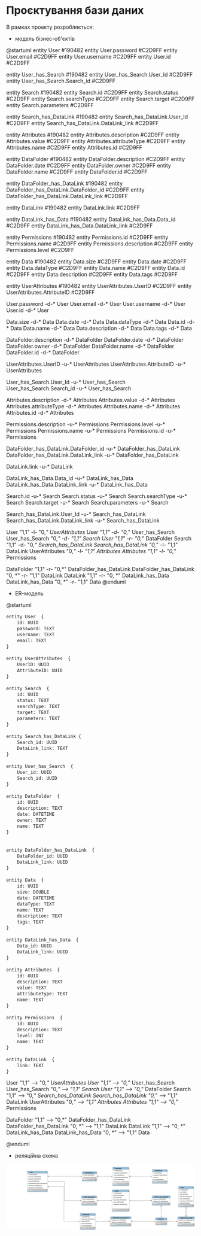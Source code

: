 # Проєктування бази даних

В рамках проекту розробляється:

- модель бізнес-об'єктів

@startuml
entity User  #190482
entity User.password  #C2D9FF
entity User.email #C2D9FF
entity User.username #C2D9FF
entity User.id #C2D9FF

entity User_has_Search #190482
entity User_has_Search.User_Id  #C2D9FF
entity User_has_Search.Search_id  #C2D9FF

entity Search #190482
entity Search.id   #C2D9FF
entity Search.status   #C2D9FF
entity Search.searchType  #C2D9FF
entity Search.target  #C2D9FF
entity Search.parameters  #C2D9FF

entity Search_has_DataLink #190482
entity Search_has_DataLink.User_Id  #C2D9FF
entity Search_has_DataLink.DataLink_link  #C2D9FF

entity Attributes  #190482
entity Attributes.description  #C2D9FF
entity Attributes.value #C2D9FF
entity Attributes.attributeType #C2D9FF
entity Attributes.name #C2D9FF
entity Attributes.id #C2D9FF

entity DataFolder  #190482
entity DataFolder.description  #C2D9FF
entity DataFolder.date #C2D9FF
entity DataFolder.owner #C2D9FF
entity DataFolder.name #C2D9FF
entity DataFolder.id #C2D9FF

entity DataFolder_has_DataLink #190482
entity DataFolder_has_DataLink.DataFolder_id  #C2D9FF
entity DataFolder_has_DataLink.DataLink_link  #C2D9FF

entity DataLink #190482
entity DataLink.link  #C2D9FF

entity DataLink_has_Data #190482
entity DataLink_has_Data.Data_id  #C2D9FF
entity DataLink_has_Data.DataLink_link  #C2D9FF


entity Permissions  #190482
entity Permissions.id  #C2D9FF
entity Permissions.name #C2D9FF
entity Permissions.description #C2D9FF
entity Permissions.level #C2D9FF

entity Data  #190482
entity Data.size  #C2D9FF
entity Data.date  #C2D9FF
entity Data.dataType #C2D9FF
entity Data.name #C2D9FF
entity Data.id #C2D9FF
entity Data.description #C2D9FF
entity Data.tags #C2D9FF

entity UserAttributes  #190482
entity UserAttributes.UserID  #C2D9FF
entity UserAttributes.AttributeID #C2D9FF

User.password -d-* User
User.email -d-* User
User.username -d-* User
User.id -d-* User

Data.size -d-* Data
Data.date -d-* Data
Data.dataType -d-* Data
Data.id -d-* Data
Data.name -d-* Data
Data.description -d-* Data
Data.tags -d-* Data

DataFolder.description -d-* DataFolder
DataFolder.date -d-* DataFolder
DataFolder.owner -d-* DataFolder
DataFolder.name -d-* DataFolder
DataFolder.id -d-* DataFolder


UserAttributes.UserID -u-* UserAttributes
UserAttributes.AttributeID -u-* UserAttributes

User_has_Search.User_Id -u-* User_has_Search
User_has_Search.Search_id -u-* User_has_Search

Attributes.description -d-* Attributes
Attributes.value -d-* Attributes
Attributes.attributeType -d-* Attributes
Attributes.name -d-* Attributes
Attributes.id -d-* Attributes

Permissions.description -u-* Permissions
Permissions.level -u-* Permissions
Permissions.name -u-* Permissions
Permissions.id -u-* Permissions

DataFolder_has_DataLink.DataFolder_id  -u-* DataFolder_has_DataLink
DataFolder_has_DataLink.DataLink_link  -u-* DataFolder_has_DataLink

DataLink.link  -u-* DataLink

DataLink_has_Data.Data_id  -u-* DataLink_has_Data
DataLink_has_Data.DataLink_link  -u-* DataLink_has_Data

Search.id  -u-* Search
Search.status  -u-* Search
Search.searchType  -u-* Search
Search.target  -u-* Search
Search.parameters  -u-* Search

Search_has_DataLink.User_Id  -u-* Search_has_DataLink
Search_has_DataLink.DataLink_link  -u-* Search_has_DataLink

User "1,1" -l- "0,*" UserAttributes
User "1,1" -d- "0,*" User_has_Search
User_has_Search "0,*" -d- "1,1" Search
User "1,1" -r- "0,*" DataFolder
Search "1,1" -d- "0,*" Search_has_DataLink
Search_has_DataLink "0,*" -l- "1,1" DataLink
UserAttributes "0,*" -l- "1,1" Attributes
Attributes "1,1" -l- "0,*" Permissions

DataFolder "1,1" -r- "0,*" DataFolder_has_DataLink
DataFolder_has_DataLink "0, *" -r- "1,1" DataLink 
DataLink "1,1" -r- "0, *" DataLink_has_Data
DataLink_has_Data "0, *" -r- "1,1" Data
@enduml

- ER-модель

@startuml

	entity User  {
		id: UUID
		password: TEXT
		username: TEXT
		email: TEXT
	}

	entity UserAttributes  {
		UserID: UUID
		AttributeID: UUID
	}

	entity Search  {
		id: UUID
		status: TEXT
		searchType: TEXT
		target: TEXT
		parameters: TEXT
	}
	
	entity Search_has_DataLink {
		Search_id: UUID 
		DataLink_link: TEXT
	}
	
	entity User_has_Search  {
		User_id: UUID
		Search_id: UUID
	}

	entity DataFolder  {
		id: UUID
		description: TEXT
		date: DATETIME 
		owner: TEXT
		name: TEXT
	}
	
	
	entity DataFolder_has_DataLink  {
		DataFolder_id: UUID
		DataLink_link: UUID
	}

	entity Data  {
		id: UUID
		size: DOUBLE
		date: DATETIME 
		dataType: TEXT
		name: TEXT
		description: TEXT
		tags: TEXT
	}
	
	entity DataLink_has_Data  {
		Data_id: UUID
		DataLink_link: UUID
	}

	entity Attributes  {
		id: UUID
		description: TEXT
		value: TEXT
		attributeType: TEXT
		name: TEXT
	}

	entity Permissions  {
		id: UUID
		description: TEXT
		level: INT
		name: TEXT
	}

	entity DataLink  {
		link: TEXT
	}

User "1,1" --> "0,*" UserAttributes
User "1,1" --> "0,*" User_has_Search
User_has_Search "0,*" --> "1,1" Search
User "1,1" --> "0,*" DataFolder
Search "1,1" --> "0,*" Search_has_DataLink
Search_has_DataLink "0,*" --> "1,1" DataLink
UserAttributes "0,*" --> "1,1" Attributes
Attributes "1,1" --> "0,*" Permissions

DataFolder "1,1" --> "0,*" DataFolder_has_DataLink
DataFolder_has_DataLink "0, *" --> "1,1" DataLink 
DataLink "1,1" --> "0, *" DataLink_has_Data
DataLink_has_Data "0, *" --> "1,1" Data

@enduml

- реляційна схема

![relational diagram](./assets/relation_diagram.svg)